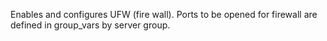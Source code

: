 Enables and configures UFW (fire wall). Ports to be opened for firewall are defined in group_vars by
server group.
